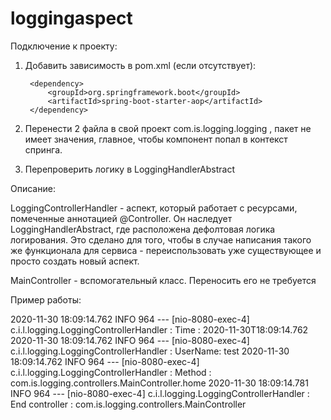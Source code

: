 # loggingaspect

Подключение к проекту:

1. Добавить зависимость в pom.xml (если отсутствует):

        <dependency>
            <groupId>org.springframework.boot</groupId>
            <artifactId>spring-boot-starter-aop</artifactId>
        </dependency>
        
2. Перенести 2 файла в свой проект com.is.logging.logging , пакет не имеет значения, главное, чтобы компонент попал в контекст спринга.

3. Перепроверить логику в LoggingHandlerAbstract

Описание: 

LoggingControllerHandler - аспект, который работает с ресурсами, помеченные аннотацией @Controller. Он наследует LoggingHandlerAbstract,
где расположена дефолтовая логика логирования. Это сделано для того, чтобы в случае написания такого же функционала для сервиса - переиспользовать уже существующее и просто создать новый аспект.

MainController - вспомогательный класс. Переносить его не требуется

Пример работы:

2020-11-30 18:09:14.762  INFO 964 --- [nio-8080-exec-4] c.i.l.logging.LoggingControllerHandler   : Time : 2020-11-30T18:09:14.762
2020-11-30 18:09:14.762  INFO 964 --- [nio-8080-exec-4] c.i.l.logging.LoggingControllerHandler   : UserName: test
2020-11-30 18:09:14.762  INFO 964 --- [nio-8080-exec-4] c.i.l.logging.LoggingControllerHandler   : Method : com.is.logging.controllers.MainController.home
2020-11-30 18:09:14.781  INFO 964 --- [nio-8080-exec-4] c.i.l.logging.LoggingControllerHandler   : End controller : com.is.logging.controllers.MainController
